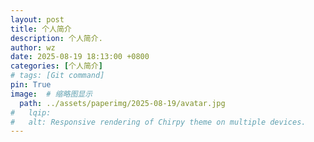 ```yaml
---
layout: post
title: 个人简介
description: 个人简介.
author: wz
date: 2025-08-19 18:13:00 +0800
categories: [个人简介]
# tags: [Git command]
pin: True
image:  # 缩略图显示
  path: ../assets/paperimg/2025-08-19/avatar.jpg
#   lqip: 
#   alt: Responsive rendering of Chirpy theme on multiple devices.
---
```



